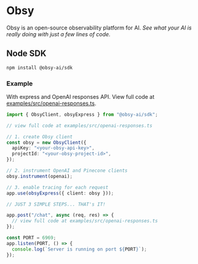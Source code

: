 # Obsy

Obsy is an open-source observability platform for AI. _See what your AI is really doing with just a few lines of code._

## Node SDK

```bash
npm install @obsy-ai/sdk
```

### Example

With express and OpenAI responses API. View full code at [examples/src/openai-responses.ts](examples/src/openai-responses.ts).

```ts
import { ObsyClient, obsyExpress } from "@obsy-ai/sdk";

// view full code at examples/src/openai-responses.ts

// 1. create Obsy client
const obsy = new ObsyClient({
  apiKey: "<your-obsy-api-key>",
  projectId: "<your-obsy-project-id>",
});

// 2. instrument OpenAI and Pinecone clients
obsy.instrument(openai);

// 3. enable tracing for each request
app.use(obsyExpress({ client: obsy }));

// JUST 3 SIMPLE STEPS... THAT's IT!

app.post("/chat", async (req, res) => {
  // view full code at examples/src/openai-responses.ts
});

const PORT = 6969;
app.listen(PORT, () => {
  console.log(`Server is running on port ${PORT}`);
});
```
